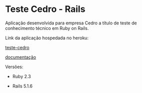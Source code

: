 # Teste Cedro - Rails

Aplicação desenvolvida para empresa Cedro a título de teste de conhecimento técnico em Ruby on Rails.

Link da aplicação hospedada no heroku:

[teste-cedro](https://teste-cedro.herokuapp.com)

[documentação](https://teste-cedro.herokuapp.com)

Versões:

* Ruby 2.3

* Rails 5.1.6
